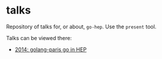 talks
=====

Repository of talks for, or about, `go-hep`.
Use the `present` tool.

Talks can be viewed there:

- [2014: golang-paris go in HEP](http://go-talks.appspot.com/github.com/go-hep/talks/2014/golang-paris-gohep/gohep-en.slide#1)

